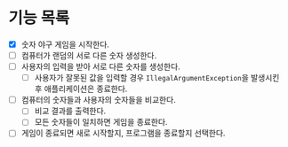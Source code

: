 # 기능 목록

- [x] 숫자 야구 게임을 시작한다.
- [ ] 컴퓨터가 랜덤의 서로 다른 숫자 생성한다.
- [ ] 사용자의 입력을 받아 서로 다른 숫자를 생성한다.
    - [ ] 사용자가 잘못된 값을 입력할 경우 `IllegalArgumentException`을 발생시킨 후 애플리케이션은 종료한다.
- [ ] 컴퓨터의 숫자들과 사용자의 숫자들을 비교한다.
    - [ ] 비교 결과를 출력한다.
    - [ ] 모든 숫자들이 일치하면 게임을 종료한다.
- [ ] 게임이 종료되면 새로 시작할지, 프로그램을 종료할지 선택한다.
